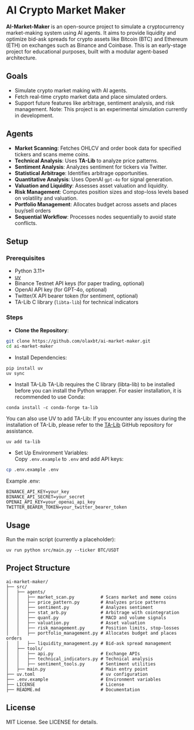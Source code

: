 # AI Crypto Market Maker

**AI-Market-Maker** is an open-source project to simulate a cryptocurrency market-making system using AI agents. It aims to provide liquidity and optimize bid-ask spreads for crypto assets like Bitcoin (BTC) and Ethereum (ETH) on exchanges such as Binance and Coinbase. This is an early-stage project for educational purposes, built with a modular agent-based architecture.

## Goals

- Simulate crypto market making with AI agents.
- Fetch real-time crypto market data and place simulated orders.
- Support future features like arbitrage, sentiment analysis, and risk management.
  Note: This project is an experimental simulation currently in development.

## Agents

- **Market Scanning**: Fetches OHLCV and order book data for specified tickers and scans meme coins.
- **Technical Analysis**: Uses **TA-Lib** to analyze price patterns.
- **Sentiment Analysis**: Analyzes sentiment for tickers via Twitter.
- **Statistical Arbitrage**: Identifies arbitrage opportunities.
- **Quantitative Analysis**: Uses OpenAI `gpt-4o` for signal generation.
- **Valuation and Liquidity**: Assesses asset valuation and liquidity.
- **Risk Management**: Computes position sizes and stop-loss levels based on volatility and valuation.
- **Portfolio Management**: Allocates budget across assets and places buy/sell orders
- **Sequential Workflow**: Processes nodes sequentially to avoid state conflicts.

## Setup

### Prerequisites

- Python 3.11+
- [uv](https://github.com/astral-sh/uv)
- Binance Testnet API keys (for paper trading, optional)
- OpenAI API key (for GPT-4o, optional)
- Twitter/X API bearer token (for sentiment, optional)
- TA-Lib C library (`libta-lib`) for technical indicators

### Steps

- **Clone the Repository**:

```bash
git clone https://github.com/olaxbt/ai-market-maker.git
cd ai-market-maker
```

- Install Dependencies:

```
pip install uv
uv sync
```

- Install TA-Lib
  TA-Lib requires the C library (libta-lib) to be installed before you can install the Python wrapper. For easier installation, it is recommended to use Conda:

```
conda install -c conda-forge ta-lib
```

You can also use UV to add TA-Lib:
If you encounter any issues during the installation of TA-Lib, please refer to the [TA-Lib](https://github.com/TA-Lib/ta-lib-python) GitHub repository for assistance.

```
uv add ta-lib
```

- Set Up Environment Variables:  
   Copy `.env.example` to `.env` and add API keys:

```bash
cp .env.example .env
```

Example .env:

```
BINANCE_API_KEY=your_key
BINANCE_API_SECRET=your_secret
OPENAI_API_KEY=your_openai_api_key
TWITTER_BEARER_TOKEN=your_twitter_bearer_token
```

## Usage

Run the main script (currently a placeholder):

```
uv run python src/main.py --ticker BTC/USDT
```

## Project Structure

```
ai-market-maker/
├── src/
│   ├── agents/
│   │   ├── market_scan.py          # Scans market and meme coins
│   │   ├── price_pattern.py        # Analyzes price patterns
│   │   ├── sentiment.py            # Analyzes sentiment
│   │   ├── stat_arb.py             # Arbitrage with cointegration
│   │   ├── quant.py                # MACD and volume signals
│   │   ├── valuation.py            # Asset valuation
│   │   ├── risk_management.py      # Position limits, stop-losses
│   │   ├── portfolio_management.py # Allocates budget and places orders
│   │   ├── liquidity_management.py # Bid-ask spread management
│   ├── tools/
│   │   ├── api.py                  # Exchange APIs
│   │   ├── technical_indicators.py # Technical analysis
│   │   ├── sentiment_tools.py      # Sentiment utilities
│   ├── main.py                     # Main entry point
├── uv.toml                         # uv configuration
├── .env.example                    # Environment variables
├── LICENSE                         # License
├── README.md                       # Documentation
```

## License

MIT License. See LICENSE for details.
